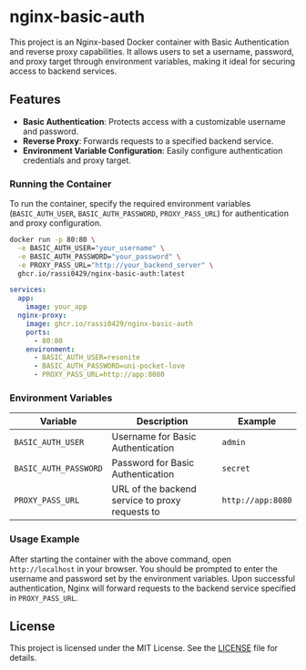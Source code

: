 

# nginx-basic-auth

This project is an Nginx-based Docker container with Basic Authentication and reverse proxy capabilities. It allows users to set a username, password, and proxy target through environment variables, making it ideal for securing access to backend services.

## Features

- **Basic Authentication**: Protects access with a customizable username and password.
- **Reverse Proxy**: Forwards requests to a specified backend service.
- **Environment Variable Configuration**: Easily configure authentication credentials and proxy target.

### Running the Container

To run the container, specify the required environment variables (`BASIC_AUTH_USER`, `BASIC_AUTH_PASSWORD`, `PROXY_PASS_URL`) for authentication and proxy configuration.

```bash
docker run -p 80:80 \
  -e BASIC_AUTH_USER="your_username" \
  -e BASIC_AUTH_PASSWORD="your_password" \
  -e PROXY_PASS_URL="http://your_backend_server" \
  ghcr.io/rassi0429/nginx-basic-auth:latest
```

```yml
services:
  app:
    image: your_app
  nginx-proxy:
    image: ghcr.io/rassi0429/nginx-basic-auth
    ports:
      - 80:80
    environment:
      - BASIC_AUTH_USER=resonite
      - BASIC_AUTH_PASSWORD=uni-pocket-love
      - PROXY_PASS_URL=http://app:8080
```

### Environment Variables

| Variable            | Description                                     | Example                      |
|---------------------|-------------------------------------------------|------------------------------|
| `BASIC_AUTH_USER`   | Username for Basic Authentication               | `admin`                      |
| `BASIC_AUTH_PASSWORD` | Password for Basic Authentication               | `secret`                     |
| `PROXY_PASS_URL`    | URL of the backend service to proxy requests to | `http://app:8080`      |

### Usage Example

After starting the container with the above command, open `http://localhost` in your browser. You should be prompted to enter the username and password set by the environment variables. Upon successful authentication, Nginx will forward requests to the backend service specified in `PROXY_PASS_URL`.


## License

This project is licensed under the MIT License. See the [LICENSE](LICENSE) file for details.
